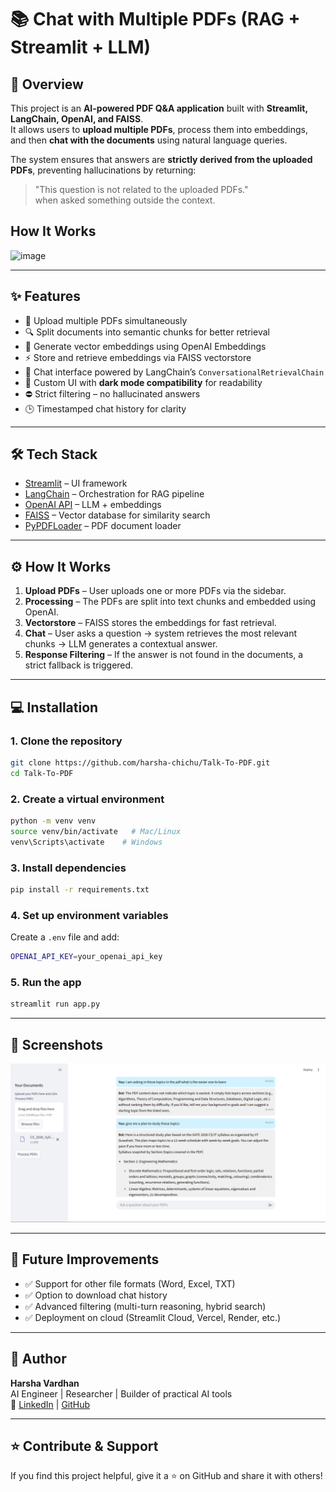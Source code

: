# 📚 Chat with Multiple PDFs (RAG + Streamlit + LLM)

## 🚀 Overview
This project is an **AI-powered PDF Q&A application** built with **Streamlit, LangChain, OpenAI, and FAISS**.  
It allows users to **upload multiple PDFs**, process them into embeddings, and then **chat with the documents** using natural language queries.

The system ensures that answers are **strictly derived from the uploaded PDFs**, preventing hallucinations by returning:
> "This question is not related to the uploaded PDFs."  
when asked something outside the context.

## How It Works
<img width="2684" height="1489" alt="image" src="https://github.com/user-attachments/assets/30dc8198-c80d-4a54-b0be-c9a68161e317" />

---

## ✨ Features
- 📂 Upload multiple PDFs simultaneously
- 🔍 Split documents into semantic chunks for better retrieval
- 🧠 Generate vector embeddings using OpenAI Embeddings
- ⚡ Store and retrieve embeddings via FAISS vectorstore
- 🤖 Chat interface powered by LangChain’s `ConversationalRetrievalChain`
- 🎨 Custom UI with **dark mode compatibility** for readability
- ⛔ Strict filtering – no hallucinated answers
- 🕒 Timestamped chat history for clarity

---

## 🛠️ Tech Stack
- [Streamlit](https://streamlit.io/) – UI framework  
- [LangChain](https://www.langchain.com/) – Orchestration for RAG pipeline  
- [OpenAI API](https://platform.openai.com/) – LLM + embeddings  
- [FAISS](https://faiss.ai/) – Vector database for similarity search  
- [PyPDFLoader](https://python.langchain.com/docs/modules/data_connection/document_loaders/pdf) – PDF document loader  

---

## ⚙️ How It Works
1. **Upload PDFs** – User uploads one or more PDFs via the sidebar.  
2. **Processing** – The PDFs are split into text chunks and embedded using OpenAI.  
3. **Vectorstore** – FAISS stores the embeddings for fast retrieval.  
4. **Chat** – User asks a question → system retrieves the most relevant chunks → LLM generates a contextual answer.  
5. **Response Filtering** – If the answer is not found in the documents, a strict fallback is triggered.  

---

## 💻 Installation

### 1. Clone the repository
```bash
git clone https://github.com/harsha-chichu/Talk-To-PDF.git
cd Talk-To-PDF
```

### 2. Create a virtual environment
```bash
python -m venv venv
source venv/bin/activate   # Mac/Linux
venv\Scripts\activate    # Windows
```

### 3. Install dependencies
```bash
pip install -r requirements.txt
```

### 4. Set up environment variables
Create a `.env` file and add:
```bash
OPENAI_API_KEY=your_openai_api_key
```

### 5. Run the app
```bash
streamlit run app.py
```

---

## 📸 Screenshots
![UI](image.png)

---

## 🔮 Future Improvements
- ✅ Support for other file formats (Word, Excel, TXT)
- ✅ Option to download chat history
- ✅ Advanced filtering (multi-turn reasoning, hybrid search)
- ✅ Deployment on cloud (Streamlit Cloud, Vercel, Render, etc.)

---

## 👤 Author
**Harsha Vardhan**  
AI Engineer | Researcher | Builder of practical AI tools  
🔗 [LinkedIn](https://www.linkedin.com/in/harsha-vardhan12/) | [GitHub](https://github.com/harsha-chichu)

---

## ⭐ Contribute & Support
If you find this project helpful, give it a ⭐ on GitHub and share it with others!
